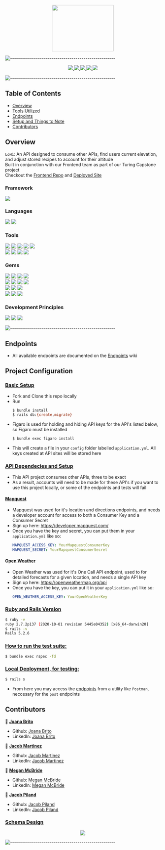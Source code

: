 <p align="center">
  <img src="https://user-images.githubusercontent.com/80134340/138572252-d3d1cba5-1a78-4461-a30f-390e866c7d86.png" width="200" height="150">
</p>

![-----------------------------------------------------](https://raw.githubusercontent.com/andreasbm/readme/master/assets/lines/rainbow.png)

<p align="center">
  <a href="https://github.com/LoHi-Turing/lohiBE/graphs/contributors">
    <img src="https://img.shields.io/github/contributors/LoHi-Turing/lohiBE.svg?style=flat">
  </a>
  <a href="https://github.com/LoHi-Turing/lohiBE/network/members">
    <img src="https://img.shields.io/github/forks/LoHi-Turing/lohiBE.svg?style=flat">
  </a>
  <a href="https://github.com/LoHi-Turing/lohiBE/stargazers">
    <img src="https://img.shields.io/github/stars/LoHi-Turing/lohiBE.svg?style=flat">
  </a>
  <a href="https://github.com/LoHi-Turing/lohiBE/issues">
    <img src="https://img.shields.io/github/issues/LoHi-Turing/lohiBE.svg?style=flat">
  </a>
  <a href="https://app.travis-ci.com/github/LoHi-Turing/lohiBE">
    <img src="https://app.travis-ci.com/LoHi-Turing/lohiBE.svg?branch=main">
  </a>
</p>

![-----------------------------------------------------](https://raw.githubusercontent.com/andreasbm/readme/master/assets/lines/rainbow.png)

## Table of Contents

- [Overview](#overview)
- [Tools Utilized](#framework)
- [Endpoints](#endpoints)
- [Setup and Things to Note](#project-configuration)
- [Contributors](#contributors)

## Overview

`LoHi`: An API designed to consume other APIs, find users current elevation, and adjust stored recipes to account for their altitude</br>
Built in conjunction with our Frontend team as part of our Turing Capstone project</br>
Checkout the [Frontend Repo](https://github.com/LoHi-Turing/lo-hi) and [Deployed Site](http://lohi.surge.sh/#/)

### Framework
<p>
  <img src="https://img.shields.io/badge/Ruby%20On%20Rails-b81818.svg?&style=flat&logo=rubyonrails&logoColor=white">
</p>

### Languages
<p>
  <img src="https://img.shields.io/badge/Ruby-CC0000.svg?&style=flaste&logo=ruby&logoColor=white" />
  <img src="https://img.shields.io/badge/ActiveRecord-CC0000.svg?&style=flaste&logo=rubyonrails&logoColor=white" />
</p>

### Tools
<p>
  <img src="https://img.shields.io/badge/Atom-66595C.svg?&style=flaste&logo=atom&logoColor=white" />
  <img src="https://img.shields.io/badge/Visual_Studio_Code-0078D4?style=flaste&logo=visual%20studio%20code&logoColor=white">
  <img src="https://img.shields.io/badge/Git-F05032.svg?&style=flaste&logo=git&logoColor=white" />
  <img src="https://img.shields.io/badge/GitHub-181717.svg?&style=flaste&logo=github&logoColor=white" />
  <img src="https://img.shields.io/badge/travis_CI-3EAAAF?style=flaste&logo=travisci&logoColor=white" />
  </br>
  <img src="https://img.shields.io/badge/PostgreSQL-4169E1.svg?&style=flaste&logo=postgresql&logoColor=white" />
  <img src="https://img.shields.io/badge/Heroku-430098.svg?&style=flaste&logo=heroku&logoColor=white" />
  <img src="https://img.shields.io/badge/Postman-FF6E4F.svg?&style=flaste&logo=postman&logoColor=white" />
  <img src="https://img.shields.io/badge/Amazon_AWS-FF9900?style=flaste&logo=amazonaws&logoColor=white" />
</p>

### Gems
<p>
  <img src="https://img.shields.io/badge/rspec--rails-b81818.svg?&style=flaste&logo=rubygems&logoColor=white" />
  <img src="https://img.shields.io/badge/pry-b81818.svg?&style=flaste&logo=rubygems&logoColor=white" />
  <img src="https://img.shields.io/badge/standard-b81818.svg?&style=flaste&logo=rubygems&logoColor=white" />
  <img src="https://img.shields.io/badge/simplecov-b81818.svg?&style=flaste&logo=rubygems&logoColor=white" />
  </br>
  <img src="https://img.shields.io/badge/capybara-b81818.svg?&style=flaste&logo=rubygems&logoColor=white" />
  <img src="https://img.shields.io/badge/bcrypt-b81818.svg?&style=flaste&logo=rubygems&logoColor=white" />
  <img src="https://img.shields.io/badge/figaro-b81818.svg?&style=flaste&logo=rubygems&logoColor=white" />
  <img src="https://img.shields.io/badge/faraday-b81818.svg?&style=flaste&logo=rubygems&logoColor=white" />
  </br>
  <img src="https://img.shields.io/badge/webmock-b81818.svg?&style=flaste&logo=rubygems&logoColor=white" />
  <img src="https://img.shields.io/badge/fast_jsonapi-b81818.svg?&style=flaste&logo=rubygems&logoColor=white" />
  <img src="https://img.shields.io/badge/factory_bot_rails-b81818.svg?&style=flaste&logo=rubygems&logoColor=white" />
  </br>
  <img src="https://img.shields.io/badge/shoulda--matchers-b81818.svg?&style=flaste&logo=rubygems&logoColor=white" />
  <img src="https://img.shields.io/badge/faker-b81818.svg?&style=flaste&logo=rubygems&logoColor=white" />
  <img src="https://img.shields.io/badge/vcr-b81818.svg?&style=flaste&logo=rubygems&logoColor=white" />
</p>

### Development Principles
<p>
  <img src="https://img.shields.io/badge/OOP-b81818.svg?&style=flaste&logo=OOP&logoColor=white" />
  <img src="https://img.shields.io/badge/TDD-b87818.svg?&style=flaste&logo=TDD&logoColor=white" />
  <img src="https://img.shields.io/badge/REST-33b818.svg?&style=flaste&logo=REST&logoColor=white" />
</p>


![-----------------------------------------------------](https://raw.githubusercontent.com/andreasbm/readme/master/assets/lines/rainbow.png)

<!-- MARKDOWN LINKS & IMAGES -->

[contributors-shield]: https://img.shields.io/github/contributors/LoHi-Turing/lohiBE.svg?style=flat
[contributors-url]: https://github.com/LoHi-Turing/lohiBE/graphs/contributors
[forks-shield]: https://img.shields.io/github/forks/LoHi-Turing/lohiBE.svg?style=flat
[forks-url]: https://github.com/LoHi-Turing/lohiBE/network/members
[stars-shield]: https://img.shields.io/github/stars/LoHi-Turing/lohiBE.svg?style=flat
[stars-url]: https://github.com/LoHi-Turing/lohiBE/stargazers
[issues-shield]: https://img.shields.io/github/issues/LoHi-Turing/lohiBE.svg?style=flat
[issues-url]: https://github.com/LoHi-Turing/lohiBE/issues
[travisci-shield]: https://app.travis-ci.com/LoHi-Turing/lohiBE.svg?branch=main
[travisci-url]: https://app.travis-ci.com/github/LoHi-Turing/lohiBE


## Endpoints

* All available endpoints are documented on the [Endpoints](https://github.com//LoHi-Turing/lohiBE/wiki/Endpoints) wiki

## Project Configuration

### <ins>Basic Setup

  * Fork and Clone this repo locally
  * Run
    ```bash
    $ bundle install
    $ rails db:{create,migrate}
    ```
  * Figaro is used for holding and hiding API keys for the API's listed below, so Figaro must be installed
    ```bash
    $ bundle exec figaro install
    ```
  * This will create a file in your `config` folder labelled `application.yml`. All keys created at API sites will be stored here

### <ins>API Dependecies and Setup

  * This API project consumes other APIs, three to be exact
  * As a result, accounts will need to be made for these API's if you want to use this project locally, or some of the endpoints and tests will fail

#### [Mapquest](https://www.mapquest.com/)

* Mapquest was used for it's location and directions endpoints, and needs a developer account for access to both a Consumer Key and a Consumer Secret
* Sign up here: https://developer.mapquest.com/
* Once you have the key and secret, you can put them in your `application.yml` like so:
  ```yml
  MAPQUEST_ACCESS_KEY: YourMapquestConsumerKey
  MAPQUEST_SECRET: YourMapquestConsumerSecret
  ```

#### [Open Weather](https://openweathermap.org/)

* Open Weather was used for it's One Call API endpoint, used to for detailed forecasts for a given location, and needs a single API key
* Sign up here: https://openweathermap.org/api
* Once you have the key, you can put it in your `application.yml` like so:
  ```yml
  OPEN_WEATHER_ACCESS_KEY: YourOpenWeatherKey
  ```

### <ins>Ruby and Rails Version

  ```bash
  $ ruby -v
  ruby 2.7.2p137 (2020-10-01 revision 5445e04352) [x86_64-darwin20]
  $ rails -v
  Rails 5.2.6
  ```

### <ins>How to run the test suite:

  ```bash
  $ bundle exec rspec -fd
  ```

### <ins>Local Deployment, for testing:

  ```bash
  $ rails s
  ```

  * From here you may access the [endpoints](https://github.com//LoHi-Turing/lohiBE/wiki/Endpoints) from a utility like `Postman`, neccesary for the `post` endpoints

## Contributors

👤  <ins>**Joana Brito**
- Github: [Joana Brito](https://github.com/joanafbrito)
- LinkedIn: [Joana Brito](https://www.linkedin.com/in/joana-f-brito/)

👤  <ins>**Jacob Martinez**
- Github: [Jacob Martinez](https://github.com/Jacobmar13)
- LinkedIn: [Jacob Martinez](https://www.linkedin.com/in/jacobadrianmartinez/)

👤  <ins>**Megan McBride**
- Github: [Megan McBride](https://github.com/Meggs625)
- LinkedIn: [Megan McBride](https://www.linkedin.com/in/megan-d-mcbride/)

👤  <ins>**Jacob Piland**
- Github: [Jacob Piland](https://github.com/Jtpiland)
- LinkedIn: [Jacob Piland](https://www.linkedin.com/in/jacob-piland/)

### <ins>[Schema Design](https://dbdiagram.io)

<p align="center">
  <img src="https://user-images.githubusercontent.com/80134340/138570706-8421c6eb-8251-4aea-963f-06ba581ada3a.png"/>
</p>

![-----------------------------------------------------](https://raw.githubusercontent.com/andreasbm/readme/master/assets/lines/rainbow.png)

